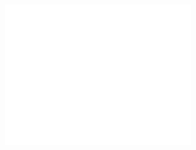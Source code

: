 <div>
    <br>
        <img src="./assets/svg/header-top.svg" width="1000" height="380" alt="Luong Tung Lam">
    <br>
</div>
